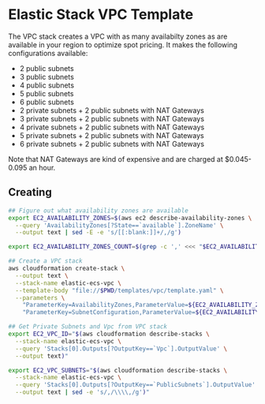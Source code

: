 # Elastic Stack VPC Template

The VPC stack creates a VPC with as many availabilty zones as are available in your region to optimize spot pricing. It makes the following configurations available:

* 2 public subnets
* 3 public subnets
* 4 public subnets
* 5 public subnets
* 6 public subnets
* 2 private subnets + 2 public subnets with NAT Gateways
* 3 private subnets + 2 public subnets with NAT Gateways
* 4 private subnets + 2 public subnets with NAT Gateways
* 5 private subnets + 2 public subnets with NAT Gateways
* 6 private subnets + 2 public subnets with NAT Gateways

Note that NAT Gateways are kind of expensive and are charged at $0.045-0.095 an hour.

## Creating

```bash
## Figure out what availability zones are available
export EC2_AVAILABILITY_ZONES=$(aws ec2 describe-availability-zones \
  --query 'AvailabilityZones[?State==`available`].ZoneName' \
  --output text | sed -E -e 's/[[:blank:]]+/,/g')

export EC2_AVAILABILITY_ZONES_COUNT=$(grep -c ',' <<< "$EC2_AVAILABILITY_ZONES")

## Create a VPC stack
aws cloudformation create-stack \
  --output text \
  --stack-name elastic-ecs-vpc \
  --template-body "file://$PWD/templates/vpc/template.yaml" \
  --parameters \
    "ParameterKey=AvailabilityZones,ParameterValue=${EC2_AVAILABILITY_ZONES}" \
    "ParameterKey=SubnetConfiguration,ParameterValue=${EC2_AVAILABILITY_ZONES_COUNT} public subnets"

## Get Private Subnets and Vpc from VPC stack
export EC2_VPC_ID="$(aws cloudformation describe-stacks \
  --stack-name elastic-ecs-vpc \
  --query 'Stacks[0].Outputs[?OutputKey==`Vpc`].OutputValue' \
  --output text)"

export EC2_VPC_SUBNETS="$(aws cloudformation describe-stacks \
  --stack-name elastic-ecs-vpc \
  --query 'Stacks[0].Outputs[?OutputKey==`PublicSubnets`].OutputValue' \
  --output text | sed -e 's/,/\\\\,/g')"
```
